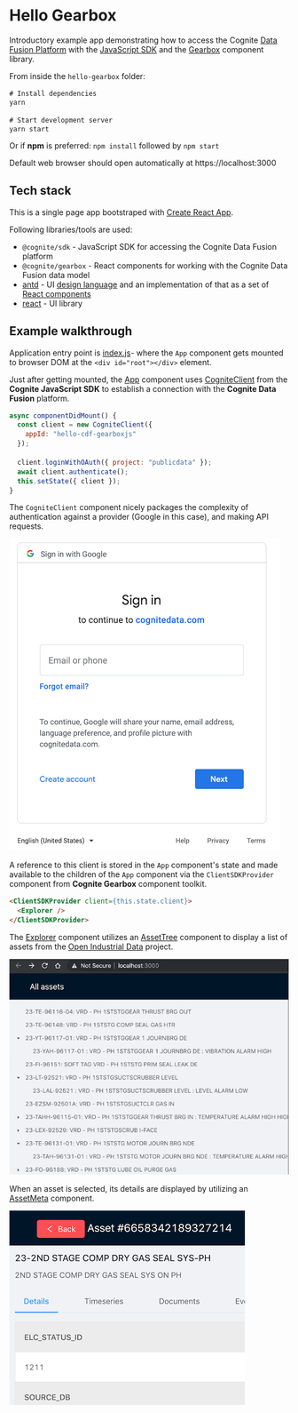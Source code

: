 # Hello Gearbox

Introductory example app demonstrating how to access the Cognite [Data Fusion Platform](https://docs.cognite.com/) with the [JavaScript SDK](https://www.npmjs.com/package/@cognite/sdk) and the [Gearbox](https://www.npmjs.com/package/@cognite/gearbox) component library.

From inside the `hello-gearbox` folder:

```shell
# Install dependencies
yarn

# Start development server
yarn start
```

Or if **npm** is preferred: `npm install` followed by `npm start`

Default web browser should open automatically at https://localhost:3000

## Tech stack

This is a single page app bootstraped with
[Create React App](https://facebook.github.io/create-react-app/docs/getting-started).

Following libraries/tools are used:

- `@cognite/sdk` - JavaScript SDK for accessing the Cognite Data Fusion platform
- `@cognite/gearbox` - React components for working with the Cognite Data Fusion data model
- [antd](https://github.com/ant-design/ant-design) - UI [design language](https://ant.design/docs/spec/introduce) and an implementation of that as a set of [React components](https://ant.design/docs/react/introduce)
- [react](https://github.com/facebook/react) - UI library

## Example walkthrough

Application entry point is [index.js](src/index.js)- where the `App` component gets
mounted to browser DOM at the `<div id="root"></div>` element.

Just after getting mounted, the [App](src/App.js) component uses
[CogniteClient](https://cognitedata.github.io/cognitesdk-js/classes/cogniteclient.html)
from the **Cognite JavaScript SDK** to establish a connection with the
**Cognite Data Fusion** platform.

```js
async componentDidMount() {
  const client = new CogniteClient({
    appId: "hello-cdf-gearboxjs"
  });

  client.loginWithOAuth({ project: "publicdata" });
  await client.authenticate();
  this.setState({ client });
}
```

The `CogniteClient` component nicely packages the complexity of authentication
against a provider (Google in this case), and making API requests.

![](res/hello-0.png)

A reference to this client is stored in the `App` component's state and made available 
to the children of the `App` component via the `ClientSDKProvider` component from 
**Cognite Gearbox** component toolkit.

```html
<ClientSDKProvider client={this.state.client}>
  <Explorer />
</ClientSDKProvider>
```

The [Explorer](src/Explorer.js) component utilizes an
[AssetTree](https://cognitedata.github.io/gearbox.js/?path=/story/assettree--full-description)
component to display a list of assets from the
[Open Industrial Data](https://openindustrialdata.com) project.

![](res/hello-1.png)

When an asset is selected, its details are displayed by utilizing an
[AssetMeta](https://cognitedata.github.io/gearbox.js/?path=/story/assetmeta--full-description) component.

![](res/hello-2.png)
